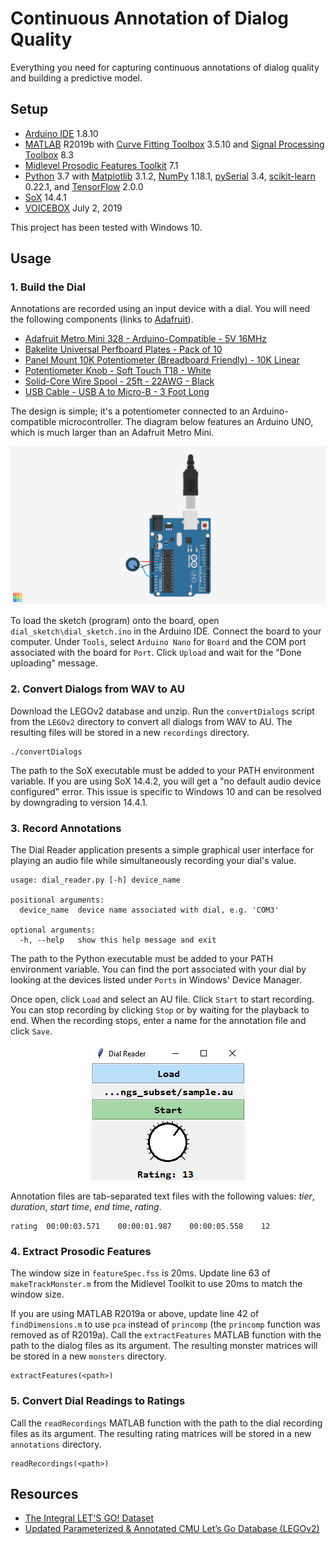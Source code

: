 # Continuous Annotation of Dialog Quality

Everything you need for capturing continuous annotations of dialog quality and building a predictive model.

## Setup
- [Arduino IDE](https://www.arduino.cc/en/Main/Software) 1.8.10
- [MATLAB](https://www.mathworks.com/products/matlab.html) R2019b with [Curve Fitting Toolbox](https://www.mathworks.com/products/curvefitting.html) 3.5.10 and [Signal Processing Toolbox](https://www.mathworks.com/products/signal.html) 8.3
- [Midlevel Prosodic Features Toolkit](https://github.com/nigelgward/midlevel) 7.1
- [Python](https://www.python.org/) 3.7 with [Matplotlib](https://matplotlib.org/) 3.1.2, [NumPy](https://numpy.org/) 1.18.1, [pySerial](https://pythonhosted.org/pyserial/) 3.4, [scikit-learn](https://scikit-learn.org/stable/index.html) 0.22.1, and [TensorFlow](https://www.tensorflow.org/) 2.0.0
- [SoX](http://sox.sourceforge.net/Main/HomePage) 14.4.1
- [VOICEBOX](http://www.ee.ic.ac.uk/hp/staff/dmb/voicebox/voicebox.html) July 2, 2019

This project has been tested with Windows 10.

## Usage

### 1. Build the Dial
Annotations are recorded using an input device with a dial. You will need the following components (links to [Adafruit](https://www.adafruit.com/)).

- [Adafruit Metro Mini 328 - Arduino-Compatible - 5V 16MHz](https://www.adafruit.com/product/2590)
- [Bakelite Universal Perfboard Plates - Pack of 10](https://www.adafruit.com/product/2670)
- [Panel Mount 10K Potentiometer (Breadboard Friendly) - 10K Linear](https://www.adafruit.com/product/562)
- [Potentiometer Knob - Soft Touch T18 - White](https://www.adafruit.com/product/2047)
- [Solid-Core Wire Spool - 25ft - 22AWG - Black](https://www.adafruit.com/product/290)
- [USB Cable - USB A to Micro-B - 3 Foot Long](https://www.adafruit.com/product/592)

The design is simple; it's a potentiometer connected to an Arduino-compatible microcontroller. The diagram below features an Arduino UNO, which is much larger than an Adafruit Metro Mini.

<p align="center">
  <img src="images/design.png" alt="design">
</p>

To load the sketch (program) onto the board, open `dial_sketch\dial_sketch.ino` in the Arduino IDE. Connect the board to your computer. Under `Tools`, select `Arduino Nano` for `Board` and the COM port associated with the board for `Port`. Click `Upload` and wait for the "Done uploading" message.

### 2. Convert Dialogs from WAV to AU
Download the LEGOv2 database and unzip. Run the `convertDialogs` script from the `LEGOv2` directory to convert all dialogs from WAV to AU. The resulting files will be stored in a new `recordings` directory.
```
./convertDialogs
```

The path to the SoX executable must be added to your PATH environment variable. If you are using SoX 14.4.2, you will get a "no default audio device configured" error. This issue is specific to Windows 10 and can be resolved by downgrading to version 14.4.1.

### 3. Record Annotations
The Dial Reader application presents a simple graphical user interface for playing an audio file while simultaneously recording your dial's value. 
```
usage: dial_reader.py [-h] device_name

positional arguments:
  device_name  device name associated with dial, e.g. 'COM3'

optional arguments:
  -h, --help   show this help message and exit

```

The path to the Python executable must be added to your PATH environment variable. You can find the port associated with your dial by looking at the devices listed under `Ports` in Windows' Device Manager.

Once open, click `Load` and select an AU file. Click `Start` to start recording. You can stop recording by clicking `Stop` or by waiting for the playback to end. When the recording stops, enter a name for the annotation file and click `Save`.

<p align="center">
  <img src="images/software_preview.png" alt="software preview">
</p>

Annotation files are tab-separated text files with the following values: *tier*, *duration*, *start time*, *end time*, *rating*.
```
rating  00:00:03.571    00:00:01.987    00:00:05.558    12
```

### 4. Extract Prosodic Features
The window size in `featureSpec.fss` is 20ms. Update line 63 of `makeTrackMonster.m` from the Midlevel Toolkit to use 20ms to match the window size.

If you are using MATLAB R2019a or above, update line 42 of `findDimensions.m` to use `pca` instead of `princomp` (the `princomp` function was removed as of R2019a). Call the `extractFeatures` MATLAB function with the path to the dialog files as its argument. The resulting monster matrices will be stored in a new `monsters` directory.
```
extractFeatures(<path>)
```

### 5. Convert Dial Readings to Ratings
Call the `readRecordings` MATLAB function with the path to the dial recording files as its argument. The resulting rating matrices will be stored in a new `annotations` directory.
```
readRecordings(<path>)
```


## Resources
- [The Integral LET'S GO! Dataset](https://github.com/DialRC/LetsGoDataset)
- [Updated Parameterized & Annotated CMU Let’s Go Database (LEGOv2)](https://www.ultes.eu/ressources/lego-spoken-dialogue-corpus/)